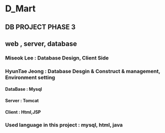 # D_Mart

## DB PROJECT PHASE 3 

## web , server, database

### Miseok Lee : Database Design, Client Side

### HyunTae Jeong : Database Desgin & Construct & management, Environment setting


#### DataBase : Mysql

#### Server : Tomcat

#### Client : Html,JSP


### Used language in this project : mysql, html, java

